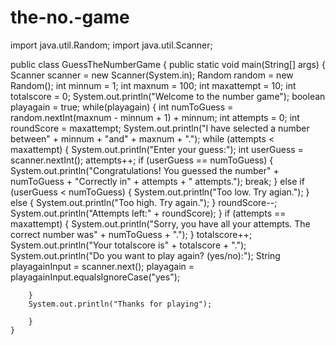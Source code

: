 # the-no.-game
import java.util.Random;
import java.util.Scanner;

public class GuessTheNumberGame {
    public static void main(String[] args) {
        Scanner scanner = new Scanner(System.in);
        Random random = new Random();
        int minnum = 1;
        int maxnum = 100;
        int maxattempt = 10;
        int totalscore = 0;
        System.out.println("Welcome to the number game");
        boolean playagain = true;
        while(playagain) {
            int numToGuess = random.nextInt(maxnum - minnum + 1) + minnum;
            int attempts = 0;
            int roundScore = maxattempt;
            System.out.println("I have selected a number between" + minnum + "and" + maxnum + ".");
            while (attempts < maxattempt) {
                System.out.println("Enter your guess:");
                int userGuess = scanner.nextInt();
                attempts++;
                if (userGuess == numToGuess) {
                    System.out.println("Congratulations! You guessed the number" + numToGuess + "Correctly in" + attempts + " attempts.");
                    break;
                } else if (userGuess < numToGuess) {
                    System.out.println("Too low. Try agian.");
                } else {
                    System.out.println("Too high. Try again.");
                }
                roundScore--;
                System.out.println("Attempts left:" + roundScore);
            }
            if (attempts == maxattempt) {
                System.out.println("Sorry, you have all your attempts. The correct number was" + numToGuess + ".");
            }
            totalscore++;
            System.out.println("Your totalscore is" + totalscore + ".");
            System.out.println("Do you want to play again? (yes/no):");
            String playagainInput = scanner.next();
            playagain = playagainInput.equalsIgnoreCase("yes");

        }
        System.out.println("Thanks for playing");

        }
    }



